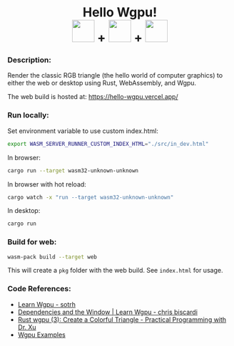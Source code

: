 <h1 align="center">Hello Wgpu!
</br>
<a href="https://www.rust-lang.org/"><img src="https://simpleicons.org/icons/rust.svg" width="50px" height="50px"/></a>
+
<a href="https://www.rust-lang.org/what/wasm"><img src="https://simpleicons.org/icons/webassembly.svg" width="50px" height="50px"/></a>
+
<a href="https://wgpu.rs/"><img src="https://wgpu.rs/logo.min.svg" width="50px" height="50px"/></a>
</h1>

### Description:
Render the classic RGB triangle (the hello world of computer graphics) to either the web or desktop using Rust, WebAssembly, and Wgpu.

The web build is hosted at: https://hello-wgpu.vercel.app/

### Run locally:
Set environment variable to use custom index.html:
```bash
export WASM_SERVER_RUNNER_CUSTOM_INDEX_HTML="./src/in_dev.html"
```

In browser:
```bash
cargo run --target wasm32-unknown-unknown
```

In browser with hot reload:
```bash
cargo watch -x "run --target wasm32-unknown-unknown"
```

In desktop:
```bash
cargo run
```

### Build for web:
```bash
wasm-pack build --target web
```
This will create a `pkg` folder with the web build. See `index.html` for usage.


### Code References:
- [Learn Wgpu - sotrh](https://sotrh.github.io/learn-wgpu/beginner/tutorial1-window/)
- [Dependencies and the Window | Learn Wgpu - chris biscardi](https://www.youtube.com/watch?v=knmuobQFNmM&list=PLWtPciJ1UMuBs_3G-jFrMJnM5ZMKgl37H)
- [Rust wgpu (3): Create a Colorful Triangle - Practical Programming with Dr. Xu](https://www.youtube.com/watch?v=hOojFOho_lI&list=PL_UrKDEhALdJS0VrLPn7dqC5A4W1vCAUT&index=3)
- [Wgpu Examples](https://github.com/gfx-rs/wgpu/tree/trunk/examples)
